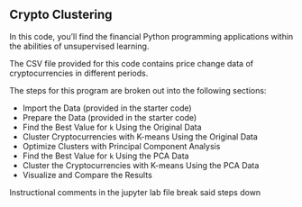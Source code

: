 

##  Crypto Clustering

In this code, you’ll find the financial Python programming applications within the abilities of unsupervised learning.

The CSV file provided for this code contains price change data of cryptocurrencies in different periods.

The steps for this program are broken out into the following sections:

* Import the Data (provided in the starter code)
* Prepare the Data (provided in the starter code)
* Find the Best Value for `k` Using the Original Data
* Cluster Cryptocurrencies with K-means Using the Original Data
* Optimize Clusters with Principal Component Analysis
* Find the Best Value for `k` Using the PCA Data
* Cluster the Cryptocurrencies with K-means Using the PCA Data
* Visualize and Compare the Results



Instructional comments in the jupyter lab file break said steps down
